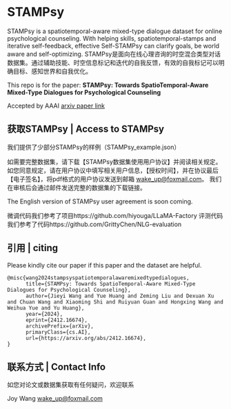 # STAMPsy

STAMPsy is a spatiotemporal-aware mixed-type dialogue dataset for online psychological counseling. With helping skills, spatiotemporal-stamps and iterative self-feedback, effective Self-STAMPsy can clarify goals, be world aware and self-optimizing. STAMPsy是面向在线心理咨询的时空混合类型对话数据集。通过辅助技能、时空信息标记和迭代的自我反馈，有效的自我标记可以明确目标、感知世界和自我优化。

This repo is for the paper: **STAMPsy: Towards SpatioTemporal-Aware Mixed-Type Dialogues for Psychological Counseling**

Accepted by AAAI [arxiv paper link](https://arxiv.org/abs/2412.16674)



## 获取STAMPsy | Access to STAMPsy

我们提供了少部分STAMPsy的样例（STAMPsy_example.json）

如需要完整数据集，请下载【STAMPsy数据集使用用户协议】并阅读相关规定。如您同意规定，请在用户协议中填写相关用户信息，【授权时间】，并在协议最后【电子签名】，将pdf格式的用户协议发送到邮箱 
wake_up@foxmail.com。 我们在审核后会通过邮件发送完整的数据集的下载链接。

The English version of STAMPsy user agreement is soon coming.

微调代码我们参考了项目https://github.com/hiyouga/LLaMA-Factory
评测代码我们参考了代码https://github.com/GrittyChen/NLG-evaluation

## 引用 | citing

Please kindly cite our paper if this paper and the dataset are helpful.

```
@misc{wang2024stampsyspatiotemporalawaremixedtypedialogues,
      title={STAMPsy: Towards SpatioTemporal-Aware Mixed-Type Dialogues for Psychological Counseling}, 
      author={Jieyi Wang and Yue Huang and Zeming Liu and Dexuan Xu and Chuan Wang and Xiaoming Shi and Ruiyuan Guan and Hongxing Wang and Weihua Yue and Yu Huang},
      year={2024},
      eprint={2412.16674},
      archivePrefix={arXiv},
      primaryClass={cs.AI},
      url={https://arxiv.org/abs/2412.16674}, 
}
```



## 联系方式 | Contact Info

如您对论文或数据集获取有任何疑问，欢迎联系

Joy Wang wake_up@foxmail.com
